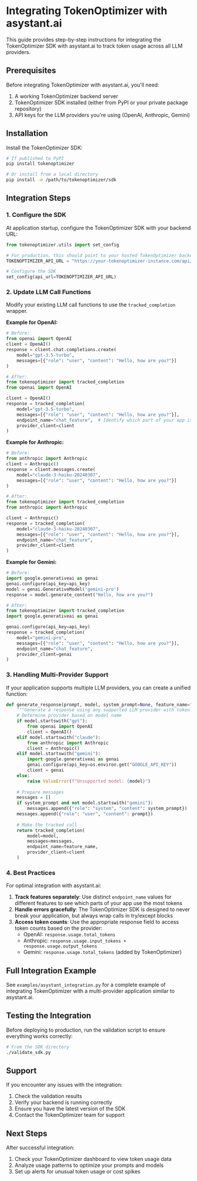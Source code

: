 # Integrating TokenOptimizer with asystant.ai

This guide provides step-by-step instructions for integrating the TokenOptimizer SDK with asystant.ai to track token usage across all LLM providers.

## Prerequisites

Before integrating TokenOptimizer with asystant.ai, you'll need:

1. A working TokenOptimizer backend server
2. TokenOptimizer SDK installed (either from PyPI or your private package repository)
3. API keys for the LLM providers you're using (OpenAI, Anthropic, Gemini)

## Installation

Install the TokenOptimizer SDK:

```bash
# If published to PyPI
pip install tokenoptimizer

# Or install from a local directory
pip install -e /path/to/tokenoptimizer/sdk
```

## Integration Steps

### 1. Configure the SDK

At application startup, configure the TokenOptimizer SDK with your backend URL:

```python
from tokenoptimizer.utils import set_config

# For production, this should point to your hosted TokenOptimizer backend
TOKENOPTIMIZER_API_URL = "https://your-tokenoptimizer-instance.com/api/log"

# Configure the SDK
set_config(api_url=TOKENOPTIMIZER_API_URL)
```

### 2. Update LLM Call Functions

Modify your existing LLM call functions to use the `tracked_completion` wrapper.

**Example for OpenAI:**

```python
# Before:
from openai import OpenAI
client = OpenAI()
response = client.chat.completions.create(
    model="gpt-3.5-turbo",
    messages=[{"role": "user", "content": "Hello, how are you?"}]
)

# After:
from tokenoptimizer import tracked_completion
from openai import OpenAI

client = OpenAI()
response = tracked_completion(
    model="gpt-3.5-turbo",
    messages=[{"role": "user", "content": "Hello, how are you?"}],
    endpoint_name="chat_feature",  # Identify which part of your app is making the call
    provider_client=client
)
```

**Example for Anthropic:**

```python
# Before:
from anthropic import Anthropic
client = Anthropic()
response = client.messages.create(
    model="claude-3-haiku-20240307",
    messages=[{"role": "user", "content": "Hello, how are you?"}]
)

# After:
from tokenoptimizer import tracked_completion
from anthropic import Anthropic

client = Anthropic()
response = tracked_completion(
    model="claude-3-haiku-20240307",
    messages=[{"role": "user", "content": "Hello, how are you?"}],
    endpoint_name="chat_feature",
    provider_client=client
)
```

**Example for Gemini:**

```python
# Before:
import google.generativeai as genai
genai.configure(api_key=api_key)
model = genai.GenerativeModel('gemini-pro')
response = model.generate_content("Hello, how are you?")

# After:
from tokenoptimizer import tracked_completion
import google.generativeai as genai

genai.configure(api_key=api_key)
response = tracked_completion(
    model="gemini-pro",
    messages=[{"role": "user", "content": "Hello, how are you?"}],
    endpoint_name="chat_feature",
    provider_client=genai
)
```

### 3. Handling Multi-Provider Support

If your application supports multiple LLM providers, you can create a unified function:

```python
def generate_response(prompt, model, system_prompt=None, feature_name="default"):
    """Generate a response using any supported LLM provider with token tracking."""
    # Determine provider based on model name
    if model.startswith("gpt"):
        from openai import OpenAI
        client = OpenAI()
    elif model.startswith("claude"):
        from anthropic import Anthropic
        client = Anthropic()
    elif model.startswith("gemini"):
        import google.generativeai as genai
        genai.configure(api_key=os.environ.get("GOOGLE_API_KEY"))
        client = genai
    else:
        raise ValueError(f"Unsupported model: {model}")
    
    # Prepare messages
    messages = []
    if system_prompt and not model.startswith("gemini"):
        messages.append({"role": "system", "content": system_prompt})
    messages.append({"role": "user", "content": prompt})
    
    # Make the tracked call
    return tracked_completion(
        model=model,
        messages=messages,
        endpoint_name=feature_name,
        provider_client=client
    )
```

### 4. Best Practices

For optimal integration with asystant.ai:

1. **Track features separately**: Use distinct `endpoint_name` values for different features to see which parts of your app use the most tokens
2. **Handle errors gracefully**: The TokenOptimizer SDK is designed to never break your application, but always wrap calls in try/except blocks
3. **Access token counts**: Use the appropriate response field to access token counts based on the provider:
   - OpenAI: `response.usage.total_tokens`
   - Anthropic: `response.usage.input_tokens + response.usage.output_tokens`
   - Gemini: `response.usage.total_tokens` (added by TokenOptimizer)

## Full Integration Example

See `examples/asystant_integration.py` for a complete example of integrating TokenOptimizer with a multi-provider application similar to asystant.ai.

## Testing the Integration

Before deploying to production, run the validation script to ensure everything works correctly:

```bash
# From the SDK directory
./validate_sdk.py
```

## Support

If you encounter any issues with the integration:

1. Check the validation results
2. Verify your backend is running correctly
3. Ensure you have the latest version of the SDK
4. Contact the TokenOptimizer team for support

## Next Steps

After successful integration:

1. Check your TokenOptimizer dashboard to view token usage data
2. Analyze usage patterns to optimize your prompts and models
3. Set up alerts for unusual token usage or cost spikes 